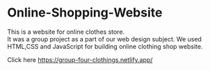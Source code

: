 # Online-Shopping-Website
This is a website for online clothes store.<br /> 
It was a group project as a part of our web design subject. We used HTML,CSS and JavaScript for building online clothing shop website.
<br />

Click here https://group-four-clothings.netlify.app/
